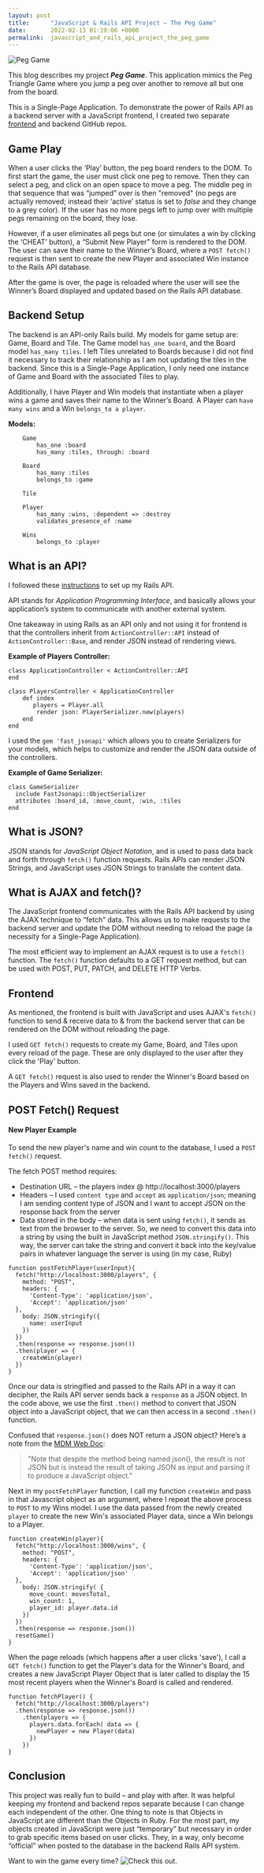 ```yaml
---
layout: post
title:      "JavaScript & Rails API Project – The Peg Game"
date:       2022-02-13 01:19:06 +0000
permalink:  javascript_and_rails_api_project_the_peg_game
---
```



![Peg Game](http://i.imgur.com/ncOSL5Fb.jpg)

This blog describes my project ***Peg Game***. This application mimics the Peg Triangle Game where you jump a peg over another to remove all but one from the board. 

This is a Single-Page Application. To demonstrate the power of Rails API as a backend server with a JavaScript frontend, I created two separate [frontend](http://github.com/ssdiaz/peg_jump_frontend) and backend GitHub repos. 

## Game Play
When a user clicks the ‘Play’ button, the peg board renders to the DOM. To first start the game, the user must click one peg to remove. Then they can select a peg, and click on an open space to move a peg. The middle peg in that sequence that was “jumped” over is then "removed" (no pegs are actually removed; instead their ‘active’ status is set to *false* and they change to a grey color). If the user has no more pegs left to jump over with multiple pegs remaining on the board, they lose. 

However, if a user eliminates all pegs but one (or simulates a win by clicking the ‘CHEAT’ button), a “Submit New Player” form is rendered to the DOM. The user can save their name to the Winner’s Board, where a `POST fetch()` request is then sent to create the new Player and associated Win instance to the Rails API database.

After the game is over, the page is reloaded where the user will see the Winner’s Board displayed and updated based on the Rails API database.

## Backend Setup
The backend is an API-only Rails build. My models for game setup are: Game, Board and Tile. The Game model `has_one board`, and the Board model `has_many tiles`. I left Tiles unrelated to Boards because I did not find it necessary to track their relationship as I am not updating the tiles in the backend. Since this is a Single-Page Application, I only need one instance of Game and Board with the associated Tiles to play.

Additionally, I have Player and Win models that instantiate when a player wins a game and saves their name to the Winner’s Board. A Player can `have many wins` and a Win `belongs_to a player`. 

**Models:**
```
    Game
        has_one :board
        has_many :tiles, through: :board

    Board
        has_many :tiles
        belongs_to :game

    Tile 
    
    Player
        has_many :wins, :dependent => :destroy
        validates_presence_of :name
    
    Wins
        belongs_to :player
```


## What is an API?
I followed these [instructions](http://github.com/learn-co-curriculum/js-rails-as-api-creating-a-rails-api-from-scratch) to set up my Rails API.

API stands for *Application Programming Interface*, and basically allows your application’s system to communicate with another external system. 

One takeaway in using Rails as an API only and not using it for frontend is that the controllers inherit from `ActionController::API` instead of `ActionController::Base`, and render JSON instead of rendering views. 

**Example of Players Controller:**
```
class ApplicationController < ActionController::API
end

class PlayersController < ApplicationController
    def index
       players = Player.all
        render json: PlayerSerializer.new(players) 
    end
end 
```

I used the `gem 'fast_jsonapi'`  which allows you to create Serializers for your models, which helps to customize and render the JSON data outside of the controllers.

**Example of Game Serializer:**
```
class GameSerializer
  include FastJsonapi::ObjectSerializer
  attributes :board_id, :move_count, :win, :tiles
end
```

## What is JSON?
JSON stands for *JavaScript Object Notation*, and is used to pass data back and forth through `fetch()` function requests. Rails APIs can render JSON Strings, and JavaScript uses JSON Strings to translate the content data.

## What is AJAX and fetch()?
The JavaScript frontend communicates with the Rails API backend by using the AJAX technique to “fetch” data. This allows us to make requests to the backend server and update the DOM without needing to reload the page (a necessity for a Single-Page Application). 

The most efficient way to implement an AJAX request is to use a `fetch()` function. The `fetch()` function defaults to a GET request method, but can be used with POST, PUT, PATCH, and DELETE HTTP Verbs.

## Frontend
As mentioned, the frontend is built with JavaScript and uses AJAX's `fetch()` function to send & receive data to & from the backend server that can be rendered on the DOM without reloading the page. 

I used `GET fetch()` requests to create my Game, Board, and Tiles upon every reload of the page. These are only displayed to the user after they click the 'Play' button. 

A  `GET fetch()` request is also used to render the Winner's Board based on the Players and Wins saved in the backend.


## POST Fetch() Request 
####  New Player Example

To send the new player's name and win count to the database, I used a `POST fetch()` request. 

The fetch POST method requires:
* Destination URL – the players index @ http://localhost:3000/players
* Headers – I used  `content type` and `accept` as `application/json`; meaning I am sending content type of JSON and I want to accept JSON on the response back from the server
* Data stored in the body – when data is sent using `fetch()`, it sends as text from the browser to the server. So, we need to convert this data into a string by using the built in JavaScript method `JSON.stringify()`. This way, the server can take the string and convert it back into the key/value pairs in whatever language the server is using (in my case, Ruby)

```
function postFetchPlayer(userInput){ 
  fetch("http://localhost:3000/players", {
    method: "POST",
    headers: {
      'Content-Type': 'application/json',
      'Accept': 'application/json'
  },
    body: JSON.stringify({
      name: userInput 
    })    
  })
  .then(response => response.json())
  .then(player => {    
    createWin(player)
  })
}
```

Once our data is stringified and passed to the Rails API in a way it can decipher, the Rails API server sends back a `response` as a JSON object. In the code above, we use the first `.then()` method to convert that JSON object into a JavaScript object, that we can then access in a second `.then()` function.

Confused that `response.json()` does NOT return a JSON object? Here’s a note from the [MDM Web Doc](http://developer.mozilla.org/en-US/docs/Web/API/Response/json):

> "Note that despite the method being named json(), the result is not JSON but is instead the result of taking JSON as input and parsing it to produce a JavaScript object."

Next in my `postFetchPlayer` function, I call my function `createWin` and pass in that Javascript object as an argument, where I repeat the above process to `POST` to my Wins model. I use the data passed from the newly created `player` to create the new Win's associated Player data, since a Win belongs to a Player.

```
function createWin(player){
  fetch("http://localhost:3000/wins", {
    method: "POST",
    headers: {
      'Content-Type': 'application/json',
      'Accept': 'application/json'
  },
    body: JSON.stringify( {
      move_count: movesTotal,
      win_count: 1,
      player_id: player.data.id
    })    
  })
  .then(response => response.json())
  resetGame()
}
```

When the page reloads (which happens after a user clicks 'save'), I call a `GET fetch()` function to get the Player's data for the Winner's Board, and creates a new JavaScript Player Object that is later called to display the 15 most recent players when the Winner's Board is called and rendered. 

```
function fetchPlayer() {  
  fetch("http://localhost:3000/players")
  .then(response => response.json())
    .then(players => {
      players.data.forEach( data => { 
        newPlayer = new Player(data)
      })
    })
}
```

## Conclusion
This project was really fun to build – and play with after. It was helpful keeping my frontend and backend repos separate because I can change each independent of the other. One thing to note is that Objects in JavaScript are different than the Objects in Ruby. For the most part, my objects created in JavaScript were just “temporary” but necessary in order to grab specific items based on user clicks. They, in a way, only become “official” when posted to the database in the backend Rails API system. 

Want to win the game every time? ![Check this out.](http://www.wikihow.com/Win-the-Peg-Gamehttp://)


